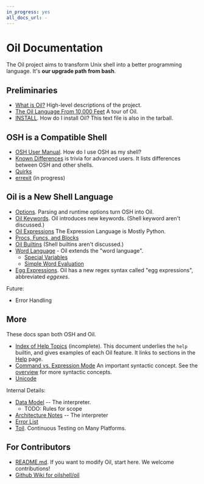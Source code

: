 ```yaml
---
in_progress: yes
all_docs_url: -
---
```


Oil Documentation
=================

The Oil project aims to transform Unix shell into a better programming
language.  It's **our upgrade path from bash**.

<!-- cmark.py expands this -->
<div id="toc">
</div>

## Preliminaries

- [What is Oil?](what-is-oil.html)  High-level descriptions of the project.
- [The Oil Language From 10,000 Feet](oil-overview.html)  A tour of Oil.
- [INSTALL](INSTALL.html). How do I install Oil?  This text file is also in the
  tarball.

<!-- TODO: split up help into 12 docs? -->

## OSH is a Compatible Shell

- [OSH User Manual](osh-manual.html). How do I use OSH as my shell?
- [Known Differences](known-differences.html) is trivia for advanced users.
  It lists differences between OSH and other shells.
- [Quirks](quirks.html)
- [errexit](errexit.html) (in progress)

## Oil is a New Shell Language

- [Options](oil-options.html).  Parsing and runtime options turn OSH into Oil.
- [Oil Keywords](oil-keywords.html). Oil introduces new keywords.  (Shell
  keyword aren't discussed.)
- [Oil Expressions](oil-expressions.html) The Expression Language is Mostly
  Python.
- [Procs, Funcs, and Blocks](oil-proc-func-block.html)
- [Oil Builtins](oil-builtins.html) (Shell builtins aren't discussed.)
- [Word Language](oil-word-language.html) - Oil extends the "word language".
  - [Special Variables](oil-special-vars.html)
  - [Simple Word Evaluation](simple-word-eval.html)
- [Egg Expressions](eggex.html).  Oil has a new regex syntax called "egg
  expressions", abbreviated *eggexes*.

Future:

- Error Handling

## More

These docs span both OSH and Oil.

- [Index of Help Topics](help-index.html) (incomplete).  This document
  underlies the `help` builtin, and gives examples of each Oil feature.  It
  links to sections in the [Help](help.html) page.
- [Command vs. Expression Mode](command-vs-expression-mode.html) An important
  syntactic concept.  See the [overview](oil-overview) for more syntactic
  concepts.
- [Unicode](unicode.html)

Internal Details:

- [Data Model](data-model.html) -- The interpreter.
  - TODO: Rules for scope
- [Architecture Notes](architecture-notes.html) -- The interpreter
- [Error List](errors.html) 
- [Toil](toil.html).  Continuous Testing on Many Platforms.

## For Contributors

- [README.md](README.html).  If you want to modify Oil, start here.  We
  welcome contributions!
- [Github Wiki for oilshell/oil](https://github.com/oilshell/oil/wiki)
